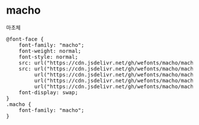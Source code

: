 # macho
마초체

<pre>
@font-face {
    font-family: "macho";
    font-weight: normal;
    font-style: normal;
    src: url("https://cdn.jsdelivr.net/gh/wefonts/macho/macho.eot");
    src: url("https://cdn.jsdelivr.net/gh/wefonts/macho/macho.eot?#iefix") format("embedded-opentype"),
         url("https://cdn.jsdelivr.net/gh/wefonts/macho/macho.woff2") format("woff2"),
         url("https://cdn.jsdelivr.net/gh/wefonts/macho/macho.woff") format("woff"),
         url("https://cdn.jsdelivr.net/gh/wefonts/macho/macho.ttf") format("truetype");
    font-display: swap;
}
.macho {
    font-family: "macho";
}
</pre>
